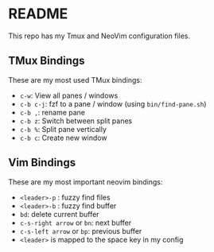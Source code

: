 # README

This repo has my Tmux and NeoVim configuration files.

## TMux Bindings

These are my most used TMux bindings:

- `c-w`: View all panes / windows
- `c-b c-j`: fzf to a pane / window (using `bin/find-pane.sh`)
- `c-b ,`: rename pane
- `c-b z`: Switch between split panes
- `c-b %`: Split pane vertically
- `c-b c`: Create new window

## Vim Bindings

These are my most important neovim bindings:

- `<leader>-p` : fuzzy find files
- `<leader>-b` : fuzzy find buffer
- `bd`: delete current buffer
- `c-s-right arrow` or `bn`: next buffer
- `c-s-left arrow` or `bp`: previous buffer
- `<leader>` is mapped to the space key in my config
